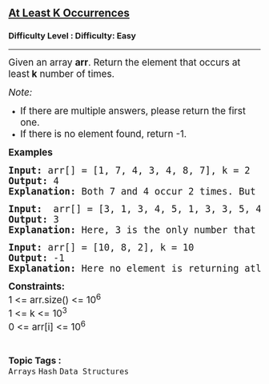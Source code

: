 <h2><a href="https://www.geeksforgeeks.org/problems/first-element-to-occur-k-times5150/1?itm_source=geeksforgeeks&itm_medium=article&itm_campaign=practice_card">At Least K Occurrences</a></h2><h3>Difficulty Level : Difficulty: Easy</h3><hr><div class="problems_problem_content__Xm_eO"><p><span style="font-size: 14pt;">Given an array <strong>arr</strong>. Return the element that occurs at least<strong>&nbsp;k</strong> number of times.</span></p>
<p><span style="font-size: 14pt;"><em>Note:</em></span></p>
<ul>
<li><span style="font-size: 14pt;"><strong><span style="font-weight: 400;">If there are multiple answers, please return the first one.</span></strong></span></li>
<li><span style="font-size: 14pt;"><strong><span style="font-weight: 400;">If there is no element found, return -1.</span></strong></span></li>
</ul>
<p><span style="font-size: 14pt;"><strong>Examples</strong></span></p>
<pre><span style="font-size: 14pt;"><strong>Input: </strong>arr[] = [1, 7, 4, 3, 4, 8, 7], k = 2
<strong>Output: </strong>4
<strong>Explanation: </strong>Both 7 and 4 occur 2 times. But 4 is first that occurs twice. As the index = 4, is the first element.</span></pre>
<pre><span style="font-size: 14pt;"><strong>Input: </strong> arr[] = [3, 1, 3, 4, 5, 1, 3, 3, 5, 4], k = 3<br><strong>Output: </strong>3<br><strong>Explanation: </strong>Here, 3 is the only number that appeared atleast 3 times in the array.<br></span></pre>
<pre><span style="font-size: 14pt;"><strong>Input: </strong>arr[] = [10, 8, 2], k = 10</span><br><span style="font-size: 14pt;"><strong>Output: </strong>-1</span><br><span style="font-size: 14pt;"><strong>Explanation:</strong> Here no element is returning atleast 10 number of times, so -1.</span></pre>
<p><span style="font-size: 14pt;"><strong>Constraints:</strong><br>1 &lt;= arr.size() &lt;= 10<sup>6</sup><br>1 &lt;= k &lt;= 10<sup>3</sup><br>0 &lt;= arr[i] &lt;= 10<sup>6</sup></span></p></div><br><p><span style=font-size:18px><strong>Topic Tags : </strong><br><code>Arrays</code>&nbsp;<code>Hash</code>&nbsp;<code>Data Structures</code>&nbsp;